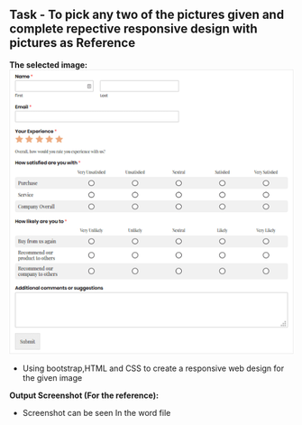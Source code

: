 ## Task - To pick any two of the pictures given and complete repective responsive design with pictures as Reference 

**The selected image:**
![](./Survey-Form%20(1).png)

- Using bootstrap,HTML and CSS to create a responsive web design for the given image 

**Output Screenshot (For the reference):**
- Screenshot can be seen In the word file
